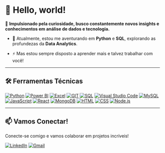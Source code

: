 # **👋 Hello, world!**

🚀 **Impulsionado pela curiosidade, busco constantemente novos insights e conhecimentos em **análise de dados** e **tecnologia**.**

- 🔭 Atualmente, estou me aventurando em **Python** e **SQL**, explorando as profundezas da **Data Analytics**.

- ⚡ Mas estou sempre disposto a aprender mais e talvez trabalhar com você!
---
## **🛠️ Ferramentas Técnicas**

[![Python](https://img.shields.io/badge/Python-000000?style=for-the-badge&logo=python&logoColor=white)]()
[![Power BI](https://img.shields.io/badge/Power_BI-000000?style=for-the-badge&logo=powerbi&logoColor=white)]()
[![Excel](https://img.shields.io/badge/Excel-000000?style=for-the-badge&logo=microsoft-excel&logoColor=white)]()
[![GIT](https://img.shields.io/badge/Git-000000?style=for-the-badge&logo=git&logoColor=white)]()
[![SQL](https://img.shields.io/badge/SQL-000000?style=for-the-badge&logo=sql&logoColor=white)]()
[![Visual Studio Code](https://img.shields.io/badge/Visual_Studio_Code-000000?style=for-the-badge&logo=visualstudiocode&logoColor=white)]()
[![MySQL](https://img.shields.io/badge/MySQL-000000?style=for-the-badge&logo=mysql&logoColor=white)]()
[![JavaScript](https://img.shields.io/badge/JavaScript-000000?style=for-the-badge&logo=javascript&logoColor=white)]()
[![React](https://img.shields.io/badge/React-000000?style=for-the-badge&logo=react&logoColor=white)]()
[![MongoDB](https://img.shields.io/badge/MongoDB-000000?style=for-the-badge&logo=mongodb&logoColor=white)]()
[![HTML](https://img.shields.io/badge/HTML5-000000?style=for-the-badge&logo=html5&logoColor=white)]()
[![CSS](https://img.shields.io/badge/CSS-000000?style=for-the-badge&logo=css3&logoColor=white)]()
[![Node.js](https://img.shields.io/badge/Node.js-000000?style=for-the-badge&logo=node.js&logoColor=white)]()

---
## 📫 Vamos Conectar!
Conecte-se comigo e vamos colaborar em projetos incríveis!

[![LinkedIn](https://img.shields.io/badge/LinkedIn-0A66C2?style=for-the-badge&logo=linkedin&logoColor=white)](https://www.linkedin.com/in/gabrielxvnx)
[![Gmail](https://img.shields.io/badge/Gmail-D14836?style=for-the-badge&logo=gmail&logoColor=white)](https://mail.google.com/)
